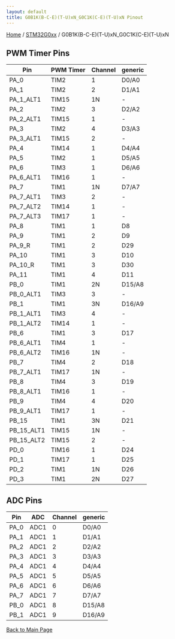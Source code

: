 ```yaml
---
layout: default
title: G0B1K(B-C-E)(T-U)xN_G0C1K(C-E)(T-U)xN Pinout
---
```


[Home](../../index.md) / [STM32G0xx](../index.md) / G0B1K(B-C-E)(T-U)xN_G0C1K(C-E)(T-U)xN

## PWM Timer Pins

| Pin | PWM Timer | Channel | generic |
| --- | --- | --- | --- |
| PA_0 | TIM2 | 1 | D0/A0 |
| PA_1 | TIM2 | 2 | D1/A1 |
| PA_1_ALT1 | TIM15 | 1N | - |
| PA_2 | TIM2 | 3 | D2/A2 |
| PA_2_ALT1 | TIM15 | 1 | - |
| PA_3 | TIM2 | 4 | D3/A3 |
| PA_3_ALT1 | TIM15 | 2 | - |
| PA_4 | TIM14 | 1 | D4/A4 |
| PA_5 | TIM2 | 1 | D5/A5 |
| PA_6 | TIM3 | 1 | D6/A6 |
| PA_6_ALT1 | TIM16 | 1 | - |
| PA_7 | TIM1 | 1N | D7/A7 |
| PA_7_ALT1 | TIM3 | 2 | - |
| PA_7_ALT2 | TIM14 | 1 | - |
| PA_7_ALT3 | TIM17 | 1 | - |
| PA_8 | TIM1 | 1 | D8 |
| PA_9 | TIM1 | 2 | D9 |
| PA_9_R | TIM1 | 2 | D29 |
| PA_10 | TIM1 | 3 | D10 |
| PA_10_R | TIM1 | 3 | D30 |
| PA_11 | TIM1 | 4 | D11 |
| PB_0 | TIM1 | 2N | D15/A8 |
| PB_0_ALT1 | TIM3 | 3 | - |
| PB_1 | TIM1 | 3N | D16/A9 |
| PB_1_ALT1 | TIM3 | 4 | - |
| PB_1_ALT2 | TIM14 | 1 | - |
| PB_6 | TIM1 | 3 | D17 |
| PB_6_ALT1 | TIM4 | 1 | - |
| PB_6_ALT2 | TIM16 | 1N | - |
| PB_7 | TIM4 | 2 | D18 |
| PB_7_ALT1 | TIM17 | 1N | - |
| PB_8 | TIM4 | 3 | D19 |
| PB_8_ALT1 | TIM16 | 1 | - |
| PB_9 | TIM4 | 4 | D20 |
| PB_9_ALT1 | TIM17 | 1 | - |
| PB_15 | TIM1 | 3N | D21 |
| PB_15_ALT1 | TIM15 | 1N | - |
| PB_15_ALT2 | TIM15 | 2 | - |
| PD_0 | TIM16 | 1 | D24 |
| PD_1 | TIM17 | 1 | D25 |
| PD_2 | TIM1 | 1N | D26 |
| PD_3 | TIM1 | 2N | D27 |


## ADC Pins

| Pin | ADC | Channel | generic |
| --- | --- | --- | --- |
| PA_0 | ADC1 | 0 | D0/A0 |
| PA_1 | ADC1 | 1 | D1/A1 |
| PA_2 | ADC1 | 2 | D2/A2 |
| PA_3 | ADC1 | 3 | D3/A3 |
| PA_4 | ADC1 | 4 | D4/A4 |
| PA_5 | ADC1 | 5 | D5/A5 |
| PA_6 | ADC1 | 6 | D6/A6 |
| PA_7 | ADC1 | 7 | D7/A7 |
| PB_0 | ADC1 | 8 | D15/A8 |
| PB_1 | ADC1 | 9 | D16/A9 |


[Back to Main Page](../../index.md)